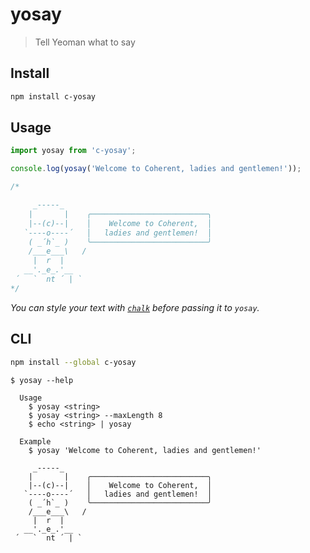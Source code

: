# yosay

> Tell Yeoman what to say

## Install

```sh
npm install c-yosay
```

## Usage

```js
import yosay from 'c-yosay';

console.log(yosay('Welcome to Coherent, ladies and gentlemen!'));

/*

     _-----_
    |       |    ╭──────────────────────────╮
    |--(c)--|    │    Welcome to Coherent,  │
   `----o----´   │   ladies and gentlemen!  │
    ( _´h`_ )    ╰──────────────────────────╯
    /___e___\   /
     |  r  |
   __'._e_.'__
 ´   `  nt ´ | `
*/
```

*You can style your text with [`chalk`](https://github.com/chalk/chalk) before passing it to `yosay`.*

## CLI

```sh
npm install --global c-yosay
```

```
$ yosay --help

  Usage
    $ yosay <string>
    $ yosay <string> --maxLength 8
    $ echo <string> | yosay

  Example
    $ yosay 'Welcome to Coherent, ladies and gentlemen!'

     _-----_
    |       |    ╭──────────────────────────╮
    |--(c)--|    │    Welcome to Coherent,  │
   `----o----´   │   ladies and gentlemen!  │
    ( _´h`_ )    ╰──────────────────────────╯
    /___e___\   /
     |  r  |
   __'._e_.'__
 ´   `  nt ´ | `

```
